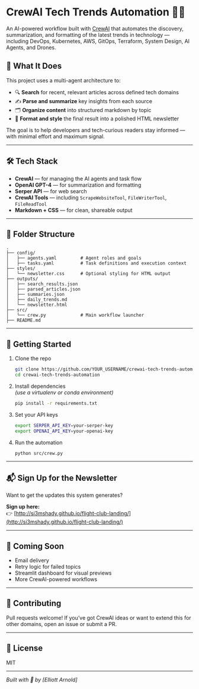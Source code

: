 
# CrewAI Tech Trends Automation 📰🤖

An AI-powered workflow built with [CrewAI](https://github.com/joaomdmoura/crewai) that automates the discovery, summarization, and formatting of the latest trends in technology — including DevOps, Kubernetes, AWS, GitOps, Terraform, System Design, AI Agents, and Drones.

## 📌 What It Does

This project uses a multi-agent architecture to:

- 🔍 **Search** for recent, relevant articles across defined tech domains
- ✍️ **Parse and summarize** key insights from each source
- 🗂️ **Organize content** into structured markdown by topic
- 🎨 **Format and style** the final result into a polished HTML newsletter

The goal is to help developers and tech-curious readers stay informed — with minimal effort and maximum signal.

---

## 🛠️ Tech Stack

- **CrewAI** — for managing the AI agents and task flow
- **OpenAI GPT-4** — for summarization and formatting
- **Serper API** — for web search
- **CrewAI Tools** — including `ScrapeWebsiteTool`, `FileWriterTool`, `FileReadTool`
- **Markdown + CSS** — for clean, shareable output

---

## 📂 Folder Structure

```
.
├── config/
│   ├── agents.yaml         # Agent roles and goals
│   ├── tasks.yaml          # Task definitions and execution context
├── styles/
│   └── newsletter.css      # Optional styling for HTML output
├── outputs/
│   ├── search_results.json
│   ├── parsed_articles.json
│   ├── summaries.json
│   ├── daily_trends.md
│   └── newsletter.html
├── src/
│   └── crew.py             # Main workflow launcher
├── README.md
```

---

## 🚀 Getting Started

1. Clone the repo  
   ```bash
   git clone https://github.com/YOUR_USERNAME/crewai-tech-trends-automation
   cd crewai-tech-trends-automation
   ```

2. Install dependencies  
   *(use a virtualenv or conda environment)*  
   ```bash
   pip install -r requirements.txt
   ```

3. Set your API keys  
   ```bash
   export SERPER_API_KEY=your-serper-key
   export OPENAI_API_KEY=your-openai-key
   ```

4. Run the automation  
   ```bash
   python src/crew.py
   ```

---

## 📬 Sign Up for the Newsletter

Want to get the updates this system generates?

**Sign up here:**  
👉 [http://si3mshady.github.io/flight-club-landing/](http://si3mshady.github.io/flight-club-landing/)

---

## 📌 Coming Soon

- Email delivery
- Retry logic for failed topics
- Streamlit dashboard for visual previews
- More CrewAI-powered workflows

---

## 🤝 Contributing

Pull requests welcome! If you’ve got CrewAI ideas or want to extend this for other domains, open an issue or submit a PR.

---

## 📄 License

MIT

---

*Built with 🤖 by [Elliott Arnold]*  
```

